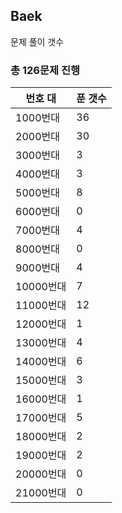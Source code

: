 ## Baek

문제 풀이 갯수

### 총 126문제 진행

번호 대 | 푼 갯수
--------- | -------
1000번대 | 36
2000번대 | 30
3000번대 | 3
4000번대 | 3
5000번대 | 8
6000번대 | 0
7000번대 | 4
8000번대 | 0
9000번대 | 4
10000번대 | 7
11000번대 | 12
12000번대 | 1
13000번대 | 4
14000번대 | 6
15000번대 | 3
16000번대 | 1
17000번대 | 5
18000번대 | 2
19000번대 | 2
20000번대 | 0
21000번대 | 0
